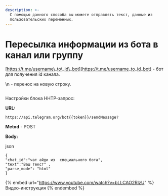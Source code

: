 ```yaml
---
description: >-
  С помощью данного способа вы можете отправлять текст, данные из
  пользовательских переменных.
---
```


# Пересылка информации из бота в канал или группу

[https://t.me/username\_to\_id\_bot](https://t.me/username_to_id_bot) - бот для получения id канала.

\n - перенос на новую строку.

<figure><img src="../../../../.gitbook/assets/image (193).png" alt=""><figcaption></figcaption></figure>

Настройки блока HHTP-запрос:

**URL:**&#x20;

```
https://api.telegram.org/bot{{token}}/sendMessage?
```

**Metod** - POST

**Body:**

json

```
{
"chat_id":"чат айди из  специального бота",
"text":"Ваш текст" , 
"parse_mode": "html"
}
```

{% embed url="https://www.youtube.com/watch?v=bLLCAO2RIzU" %}
Видео-инструкция
{% endembed %}
